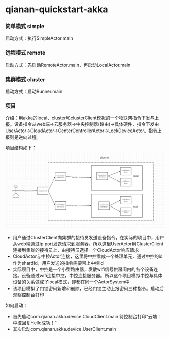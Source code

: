 # qianan-quickstart-akka
### 简单模式 simple
启动方式：执行SimpleActor.main

### 远程模式 remote
启动方式：先启动RemoteActor.main，再启动LocalActor.main

### 集群模式 cluster
启动方式：启动Runner.main

### 项目
介绍：用akka的local、cluster和clusterClient模拟的一个物联网指令下发与上报。设备指令从web端->云服务器->中央控制器(路由)->具体硬件，指令下发由UserActor->CloudActor->CenterControllerActor->LockDeviceActor。指令上报则是逆向过程。

项目结构如下：![image-demo.jpg](demo.jpg)

- 用户通过ClusterClient向集群的接待员发送设备指令，在实际的项目中，用户从web端通过ip port发送请求到服务器，所以这里UserActor用ClusterClient连接到集群的接待员上，由接待员选择一个CloudActor响应请求
- CloudActor与中控Actor连接，这里将中控看成一个处理单元，通过中控的id作为shardId，用户发送的指令需要带上中控id
- 实际项目中，中控是一个小型路由器，发散wifi信号供房间内的各个设备连接。设备通过wifi连接中控，中控连接服务器。所以这个项目模拟中控与具体设备的关系做成了local模式，即都在同一个ActorSystem中
- 该项目模拟了门锁密码新增和删除，已经门锁主动上报密码三种指令。启动后观察控制台打印

如何启动：

- 首先启动com.qianan.akka.device.CloudClient.main 待控制台打印“云端：中控回复Hello成功！”
- 其次启动com.qianan.akka.device.UserClient.main